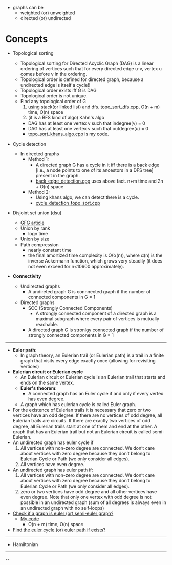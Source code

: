 - graphs can be 
  - weighted (or) unweighted
  - directed (or) undirected

# Concepts
- Topological sorting
  - Topological sorting for Directed Acyclic Graph (DAG) is a linear ordering of vertices such that for every directed edge u-v, vertex u comes before v in the ordering.
  - Topological order is defined for directed graph, because a undirected edge is itself a cycle!!
  - Topological order exists iff G is DAG
  - Topological order is not unique.
  - Find any topological order of G
    1) using stack(or linked list) and dfs. [topo_sort_dfs.cpp](topo_sort_dfs.cpp), O(n + m) time, O(n) space
    2) (it is a BFS kind of algo) Kahn's algo
      - DAG has at least one vertex v such that indegree(v) = 0
      - DAG has at least one vertex v such that outdegree(u) = 0
      - [topo_sort_khans_algo.cpp](topo_sort_khans_algo.cpp) is my code.

- Cycle detection
  - In directed graphs
    - Method 1:
      - A directed graph G has a cycle in it iff there is a back edge [i.e., a node points to one of its ancestors in a DFS tree] present in the graph.
      - [back_edge_detection.cpp](back_edge_detection.cpp) uses above fact. n+m time and 2n + O(n) space
    - Method 2:
      - Using khans algo, we can detect there is a cycle.
      - [cycle_detection_topo_sort.cpp](cycle_detection_topo_sort.cpp)

- Disjoint set union (dsu)
  - [GFG article](https://www.geeksforgeeks.org/introduction-to-disjoint-set-data-structure-or-union-find-algorithm/)
  - Union by rank 
    - logn time 
  - Union by size
  - Path compression
    - nearly constant time 
    -  the final amortized time complexity is O(α(n)), where α(n) is the inverse Ackermann function, which grows very steadily (it does not even exceed for n<10600  approximately).


- **Connectivity**
  - Undirected graphs
    - A undireted graph G is connnected graph if the number of connected components in G = 1
  - Directed graphs
    - SCC (Strongly Connected Components)
      - A strongly connected component of a directed graph is a maximal subgraph where every pair of vertices is mutually reachable.
    - A directed graph G is stronlgy connected graph if the number of strongly connected components in G = 1
-------
- **Euler path**:
  - In graph theory, an Eulerian trail (or Eulerian path) is a trail in a finite graph that visits every edge exactly once (allowing for revisiting vertices)
- **Eulerian circuit or Eulerian cycle**
  - An Eulerian circuit or Eulerian cycle is an Eulerian trail that starts and ends on the same vertex.
  - **Euler's theorem**:
    - A connected graph has an Euler cycle if and only if every vertex has even degree.
  - A graph which has eulerian cycle is called Euler graph.
- For the existence of Eulerian trails it is necessary that zero or two vertices have an odd degree. If there are no vertices of odd degree, all Eulerian trails are circuits. If there are exactly two vertices of odd degree, all Eulerian trails start at one of them and end at the other. A graph that has an Eulerian trail but not an Eulerian circuit is called semi-Eulerian.
- An undirected graph has euler cycle if
  1) All vertices with non-zero degree are connected. We don’t care about vertices with zero degree because they don’t belong to Eulerian Cycle or Path (we only consider all edges). 
  2) All vertices have even degree.
- An undirected graph has euler path if:
  1) All vertices with non-zero degree are connected. We don’t care about vertices with zero degree because they don’t belong to Eulerian Cycle or Path (we only consider all edges). 
  2) zero or two vertices have odd degree and all other vertices have even degree. Note that only one vertex with odd degree is not possible in an undirected graph (sum of all degrees is always even in an undirected graph with no self-loops)
- [Check if a graph is euler (or) semi-euler graph?](https://www.geeksforgeeks.org/problems/euler-circuit-and-path/1)
  - [My code](euler_graphs_detection.cpp)
    - O(n + m) time, O(n) space
- [Find the euler cycle (or) euler path if exists?]()

-------
- Hamiltonian

-------
--

